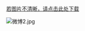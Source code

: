 [若图片不清晰，请点击此处下载](https://github.com/lonufate/ArchivesOfTaoChongyuan/raw/master/1.%E4%BA%8B%E4%BB%B6%E8%B7%9F%E8%B8%AA/img/%E5%BE%AE%E5%8D%9A2.jpg)

![微博2.jpg](微博2.jpg)
